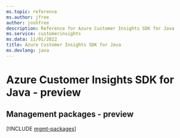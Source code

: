 ```yaml
---
ms.topic: reference
ms.author: jfree
author: joshfree
description: Reference for Azure Customer Insights SDK for Java
ms.service: customerinsights
ms.data: 11/01/2022
title: Azure Customer Insights SDK for Java
ms.devlang: java
---
```

# Azure Customer Insights SDK for Java - preview

## Management packages - preview
[!INCLUDE [mgmt-packages](customer-insights-mgmt-index.md)]